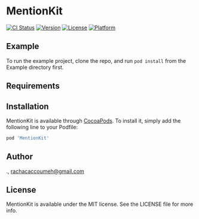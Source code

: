 # MentionKit

[![CI Status](https://img.shields.io/travis/./MentionKit.svg?style=flat)](https://travis-ci.org/./MentionKit)
[![Version](https://img.shields.io/cocoapods/v/MentionKit.svg?style=flat)](https://cocoapods.org/pods/MentionKit)
[![License](https://img.shields.io/cocoapods/l/MentionKit.svg?style=flat)](https://cocoapods.org/pods/MentionKit)
[![Platform](https://img.shields.io/cocoapods/p/MentionKit.svg?style=flat)](https://cocoapods.org/pods/MentionKit)

## Example

To run the example project, clone the repo, and run `pod install` from the Example directory first.

## Requirements

## Installation

MentionKit is available through [CocoaPods](https://cocoapods.org). To install
it, simply add the following line to your Podfile:

```ruby
pod 'MentionKit'
```

## Author

., rachacaccoumeh@gmail.com

## License

MentionKit is available under the MIT license. See the LICENSE file for more info.

